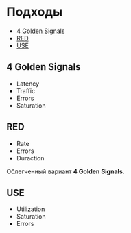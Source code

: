 # Подходы
* [4 Golden Signals](#4-golden-signals)
* [RED](#red)
* [USE](#use)

## 4 Golden Signals
* Latency
* Traffic
* Errors
* Saturation

## RED
* Rate
* Errors
* Duraction

Облегченный вариант **4 Golden Signals**.

## USE
* Utilization
* Saturation
* Errors
